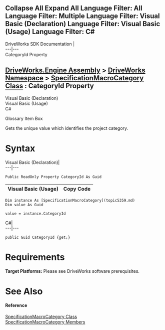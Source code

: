 Collapse All Expand All Language Filter: All  Language Filter: Multiple  Language Filter: Visual Basic (Declaration) Language Filter: Visual Basic (Usage) Language Filter: C#  
---  
DriveWorks SDK Documentation  |   
---|---  
CategoryId Property   
  
[DriveWorks.Engine Assembly](topic2156.md) > [DriveWorks Namespace](topic2159.md) > [SpecificationMacroCategory Class](topic5359.md) : CategoryId Property  
---  
  
Visual Basic (Declaration)    
Visual Basic (Usage)    
C# 

Glossary Item Box

Gets the unique value which identifies the project category. 

# Syntax

Visual Basic (Declaration)|   
---|---  
      
    
    Public ReadOnly Property CategoryId As Guid  
  
Visual Basic (Usage)| Copy Code  
---|---  
      
    
    Dim instance As [SpecificationMacroCategory](topic5359.md)
    Dim value As Guid
     
    value = instance.CategoryId  
  
C#|   
---|---  
      
    
    public Guid CategoryId {get;}  
  
# Requirements

**Target Platforms:** Please see DriveWorks software prerequisites.

# See Also

#### Reference

[SpecificationMacroCategory Class](topic5359.md)   
[SpecificationMacroCategory Members](topic5360.md)


